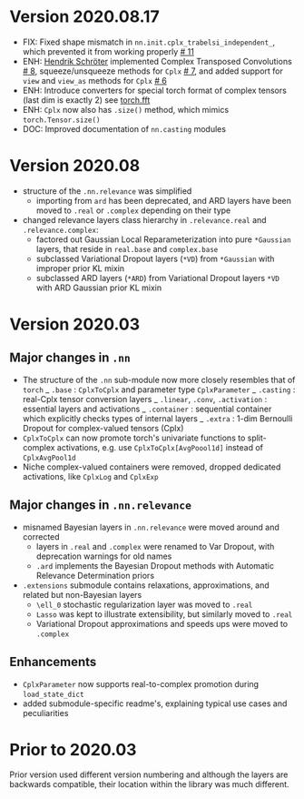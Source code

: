 # Version 2020.08.17

* FIX: Fixed shape mismatch in `nn.init.cplx_trabelsi_independent_`, which prevented it from working properly [# 11](https://github.com/ivannz/cplxmodule/issues/11)
* ENH: [Hendrik Schröter](https://github.com/Rikorose) implemented Complex Transposed Convolutions [# 8](https://github.com/ivannz/cplxmodule/pull/8), squeeze/unsqueeze methods for `Cplx` [# 7](https://github.com/ivannz/cplxmodule/pull/7), and added support for `view` and `view_as` methods for `Cplx` [# 6](https://github.com/ivannz/cplxmodule/pull/6)
* ENH: Introduce converters for special torch format of complex tensors (last dim is exactly 2) see [torch.fft](https://pytorch.org/docs/stable/generated/torch.fft.html#torch.fft)
* ENH: `Cplx` now also has `.size()` method, which mimics `torch.Tensor.size()`
* DOC: Improved documentation of `nn.casting` modules


# Version 2020.08

* structure of the `.nn.relevance` was simplified
    - importing from `ard` has been deprecated, and ARD layers have been moved
    to `.real` or `.complex` depending on their type
* changed relevance layers class hierarchy in `.relevance.real` and `.relevance.complex`:
    - factored out Gaussian Local Reparameterization into pure `*Gaussian` layers,
    that reside in `real.base` and `complex.base`
    - subclassed Variational Dropout layers (`*VD`) from `*Gaussian` with improper prior KL mixin
    - subclassed ARD layers (`*ARD`) from Variational Dropout layers `*VD` with ARD Gaussian prior KL mixin


# Version 2020.03

## Major changes in `.nn`
* The structure of the `.nn` sub-module now more closely resembles that of `torch`
    _ `.base` : `CplxToCplx` and parameter type `CplxParameter`
    _ `.casting` : real-Cplx tensor conversion layers
    _ `.linear`, `.conv`, `.activation` : essential layers and activations
    _ `.container` : sequential container which explicitly checks types of internal layers
    _ `.extra` : 1-dim Bernoulli Dropout for complex-valued tensors (Cplx)
* `CplxToCplx` can now promote torch's univariate functions to split-complex activations, e.g. use `CplxToCplx[AvgPoool1d]` instead of `CplxAvgPool1d`
* Niche complex-valued containers were removed, dropped dedicated activations, like `CplxLog` and `CplxExp`


## Major changes in `.nn.relevance`
* misnamed Bayesian layers in `.nn.relevance` were moved around and corrected
    - layers in `.real` and `.complex` were renamed to Var Dropout, with deprecation warnings for old names
    - `.ard` implements the Bayesian Dropout methods with Automatic Relevance Determination priors
* `.extensions` submodule contains relaxations, approximations, and related but non-Bayesian layers
    - `\ell_0` stochastic regularization layer was moved to `.real`
    - `Lasso` was kept to illustrate extensibility, but similarly moved to `.real`
    - Variational Dropout approximations and speeds ups were moved to `.complex`


## Enhancements
* `CplxParameter` now supports real-to-complex promotion during `load_state_dict`
* added submodule-specific readme's, explaining typical use cases and peculiarities

# Prior to 2020.03
Prior version used different version numbering and although the layers are backwards compatible, their location within the library was much different.